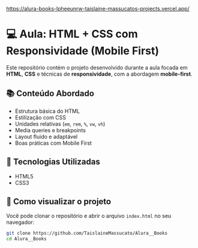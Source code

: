 https://alura-books-lpheeunrw-taislaine-massucatos-projects.vercel.app/
# 💻 Aula: HTML + CSS com Responsividade (Mobile First)

Este repositório contém o projeto desenvolvido durante a aula focada em **HTML**, **CSS** e técnicas de **responsividade**, com a abordagem **mobile-first**.

## 📚 Conteúdo Abordado

- Estrutura básica do HTML
- Estilização com CSS
- Unidades relativas (`em`, `rem`, `%`, `vw`, `vh`)
- Media queries e breakpoints
- Layout fluido e adaptável
- Boas práticas com Mobile First

## 🧱 Tecnologias Utilizadas

- HTML5
- CSS3

## 🧪 Como visualizar o projeto

Você pode clonar o repositório e abrir o arquivo `index.html` no seu navegador:

```bash
git clone https://github.com/TaislaineMassucato/Alura__Books
cd Alura__Books
